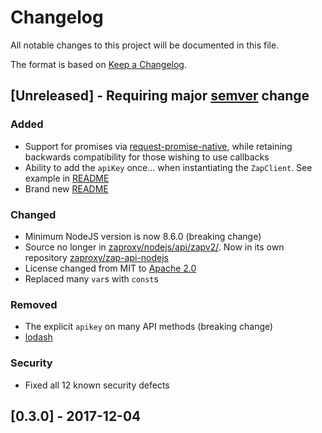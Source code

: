 # Changelog
All notable changes to this project will be documented in this file.

The format is based on [Keep a Changelog](http://keepachangelog.com/en/1.0.0/).

## [Unreleased] - Requiring major [semver](https://semver.org/) change

### Added

* Support for promises via [request-promise-native](https://github.com/request/request-promise-native), while retaining backwards compatibility for those wishing to use callbacks
* Ability to add the `apiKey` once... when instantiating the `ZapClient`. See example in [README](https://github.com/zaproxy/zap-api-nodejs/README.md#instantiate-the-client-api)
* Brand new [README](https://github.com/zaproxy/zap-api-nodejs/README.md)

### Changed

* Minimum NodeJS version is now 8.6.0 (breaking change)
* Source no longer in [zaproxy/nodejs/api/zapv2/](https://github.com/zaproxy/zaproxy/tree/develop/nodejs/api/zapv2). Now in its own repository [zaproxy/zap-api-nodejs](https://github.com/zaproxy/zap-api-nodejs)
* License changed from MIT to [Apache 2.0 ](https://github.com/zaproxy/zap-api-nodejs/blob/master/LICENSE)
* Replaced many `var`s with `const`s

### Removed

* The explicit `apikey` on many API methods (breaking change)
* [lodash](https://www.npmjs.com/package/lodash)

### Security

* Fixed all 12 known security defects

## [0.3.0] - 2017-12-04


